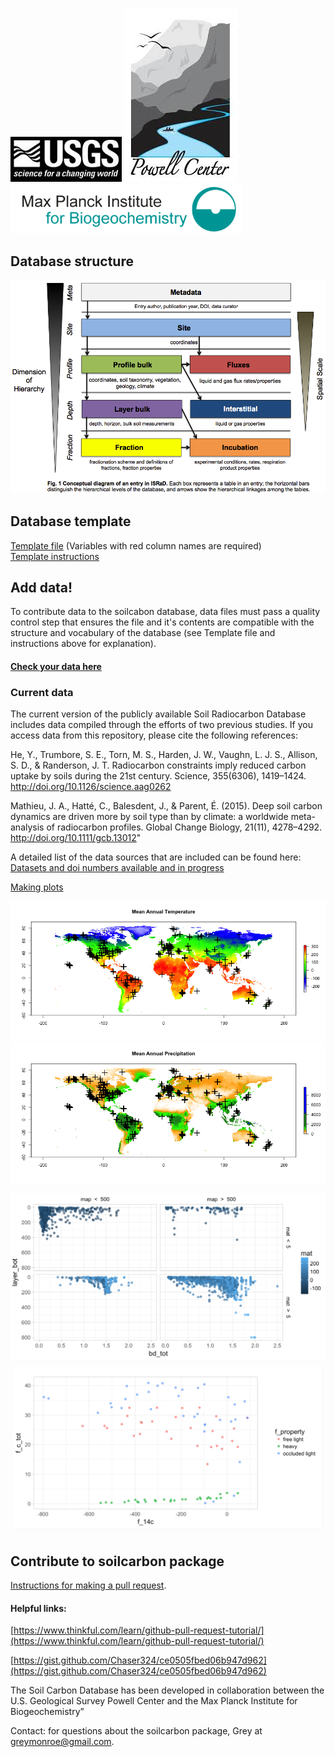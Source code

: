 ![](assets/images/USGS.jpg)
![](assets/images/PowellCenter.jpeg)
![](assets/images/MPI-BGC_logo_EN.png)

## Database structure
![](site_files/assets/images/structure_new.png)

## Database template
[Template file](https://github.com/powellcenter-soilcarbon/soilcarbon/raw/master/inst/extdata/Master_template.xlsx) (Variables with red column names are required)  
[Template instructions](/site_files/Template_info.html)

## Add data!

To contribute data to the soilcabon database, data files must pass a quality control step that ensures the file and it's contents are compatible with the structure and vocabulary of the database (see Template file and instructions above for explanation). 

#### [Check your data here](http://powellcenter-soilcarbon.ocpu.io/soilcarbon/www/)

### Current data
The current version of the publicly available Soil Radiocarbon Database includes data compiled through the efforts of two previous studies. If you access data from this repository, please cite the following references:

He, Y., Trumbore, S. E., Torn, M. S., Harden, J. W., Vaughn, L. J. S., Allison, S. D., & Randerson, J. T. Radiocarbon constraints imply reduced carbon uptake by soils during the 21st century. Science, 355(6306), 1419–1424. http://doi.org/10.1126/science.aag0262

Mathieu, J. A., Hatté, C., Balesdent, J., & Parent, É. (2015). Deep soil carbon dynamics are driven more by soil type than by climate: a worldwide meta-analysis of radiocarbon profiles. Global Change Biology, 21(11), 4278–4292. http://doi.org/10.1111/gcb.13012"

A detailed list of the data sources that are included can be found here:
[Datasets and doi numbers available and in progress](/site_files/make_current_dataset_list.html) 

[Making plots](/site_files/Plots.html)

![](site_files/assets/images/mat.png)
![](site_files/assets/images/map.png)



![](site_files/assets/images/layerplot.png)
![](site_files/assets/images/fractionplot.png)

## Contribute to soilcarbon package
[Instructions for making a pull request](pull-requests).

#### Helpful links:
[https://www.thinkful.com/learn/github-pull-request-tutorial/](https://www.thinkful.com/learn/github-pull-request-tutorial/)

[https://gist.github.com/Chaser324/ce0505fbed06b947d962](https://gist.github.com/Chaser324/ce0505fbed06b947d962)

The Soil Carbon Database has been developed in collaboration between the U.S. Geological Survey Powell Center and the Max Planck Institute for Biogeochemistry”

Contact: for questions about the soilcarbon package, Grey at greymonroe@gmail.com. 
